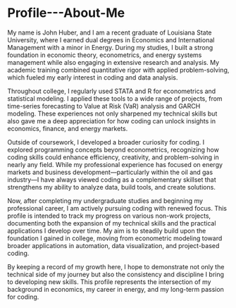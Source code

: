 # Profile---About-Me
My name is John Huber, and I am a recent graduate of Louisiana State University, where I earned dual degrees in Economics and International Management with a minor in Energy. During my studies, I built a strong foundation in economic theory, econometrics, and energy systems management while also engaging in extensive research and analysis. My academic training combined quantitative rigor with applied problem-solving, which fueled my early interest in coding and data analysis.

Throughout college, I regularly used STATA and R for econometrics and statistical modeling. I applied these tools to a wide range of projects, from time-series forecasting to Value at Risk (VaR) analysis and GARCH modeling. These experiences not only sharpened my technical skills but also gave me a deep appreciation for how coding can unlock insights in economics, finance, and energy markets.

Outside of coursework, I developed a broader curiosity for coding. I explored programming concepts beyond econometrics, recognizing how coding skills could enhance efficiency, creativity, and problem-solving in nearly any field. While my professional experience has focused on energy markets and business development—particularly within the oil and gas industry—I have always viewed coding as a complementary skillset that strengthens my ability to analyze data, build tools, and create solutions.

Now, after completing my undergraduate studies and beginning my professional career, I am actively pursuing coding with renewed focus. This profile is intended to track my progress on various non-work projects, documenting both the expansion of my technical skills and the practical applications I develop over time. My aim is to steadily build upon the foundation I gained in college, moving from econometric modeling toward broader applications in automation, data visualization, and project-based coding.

By keeping a record of my growth here, I hope to demonstrate not only the technical side of my journey but also the consistency and discipline I bring to developing new skills. This profile represents the intersection of my background in economics, my career in energy, and my long-term passion for coding.
